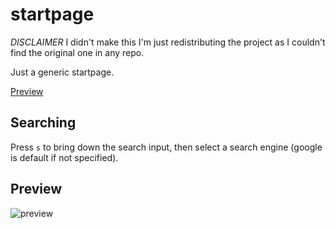 # startpage

*DISCLAIMER* I didn't make this I'm just redistributing the project as I couldn't find the original one in any repo.

Just a generic startpage.

[Preview](https://0-l.github.io/startpage/)

## Searching
Press `s` to bring down the search input, then select a search engine (google is default if not specified).

## Preview

![preview](https://i.imgur.com/HaMWFpG.png)
